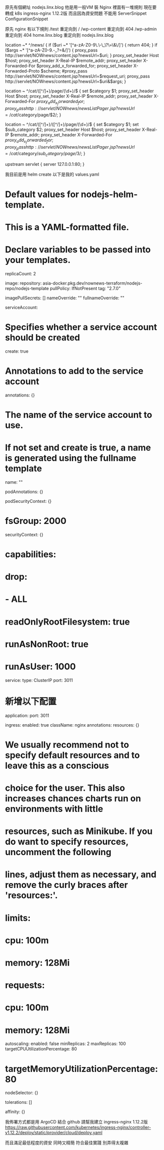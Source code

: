 原先有個網址 nodejs.linx.blog
他是用一般VM 裝 Nginx 裡面有一堆規則
現在要轉成 k8s ingress-nginx 1.12.2版 
而且因為資安問題 不能用
ServerSnippet
ConfigurationSnippet

原先 nginx 有以下規則
/test 重定向到 /
/wp-content 重定向到 404
/wp-admin 重定向到 404
home.linx.blog 重定向到 nodejs.linx.blog

location ~* ^/news/ {
    if ($uri ~* '[^a-zA-Z0-9\.\-\_\?\=\&\/]') {
        return 404;
    }
    if ($args ~* '[^a-zA-Z0-9\.\-\_\?\=\&\/]') {
        proxy_pass http://servlet/NOWnews/content.jsp?newsUrl=$uri;
    }
    proxy_set_header        Host $host;
    proxy_set_header        X-Real-IP $remote_addr;
    proxy_set_header        X-Forwarded-For $proxy_add_x_forwarded_for;
    proxy_set_header        X-Forwarded-Proto $scheme;
    #proxy_pass http://servlet/NOWnews/content.jsp?newsUrl=$request_uri;
    proxy_pass http://servlet/NOWnews/content.jsp?newsUrl=$uri&$args;
}

location ~ ^/cat/([^/]+)/page/(\d+)/$ {
    set $category $1;
    proxy_set_header Host $host;
    proxy_set_header X-Real-IP $remote_addr;
    proxy_set_header X-Forwarded-For $proxy_add_x_forwarded_for;
    proxy_pass http://servlet/NOWnews/newsListPager.jsp?newsUrl=/cat/$category/page/$2/;
}

location ~ ^/cat/([^/]+)/([^/]+)/page/(\d+)/$ {
    set $category $1;
    set $sub_category $2;
    proxy_set_header Host $host;
    proxy_set_header X-Real-IP $remote_addr;
    proxy_set_header X-Forwarded-For $proxy_add_x_forwarded_for;
    proxy_pass http://servlet/NOWnews/newsListPager.jsp?newsUrl=/cat/$category/$sub_category/page/$3/;
}

upstream servlet {
  server 127.0.0.1:80;
}


我目前是用 helm create 以下是我的 values.yaml
# Default values for nodejs-helm-template.
# This is a YAML-formatted file.
# Declare variables to be passed into your templates.

replicaCount: 2

image:
  repository: asia-docker.pkg.dev/nownews-terraform/nodejs-repo/nodejs-template
  pullPolicy: IfNotPresent
  tag: "2.7.0"

imagePullSecrets: []
nameOverride: ""
fullnameOverride: ""

serviceAccount:
  # Specifies whether a service account should be created
  create: true
  # Annotations to add to the service account
  annotations: {}
  # The name of the service account to use.
  # If not set and create is true, a name is generated using the fullname template
  name: ""

podAnnotations: {}

podSecurityContext: {}
  # fsGroup: 2000

securityContext: {}
  # capabilities:
  #   drop:
  #   - ALL
  # readOnlyRootFilesystem: true
  # runAsNonRoot: true
  # runAsUser: 1000

service:
  type: ClusterIP
  port: 3011

# 新增以下配置
application:
  port: 3011

ingress:
  enabled: true
  className: nginx
  annotations:
resources: {}
  # We usually recommend not to specify default resources and to leave this as a conscious
  # choice for the user. This also increases chances charts run on environments with little
  # resources, such as Minikube. If you do want to specify resources, uncomment the following
  # lines, adjust them as necessary, and remove the curly braces after 'resources:'.
  # limits:
  #   cpu: 100m
  #   memory: 128Mi
  # requests:
  #   cpu: 100m
  #   memory: 128Mi

autoscaling:
  enabled: false
  minReplicas: 2
  maxReplicas: 100
  targetCPUUtilizationPercentage: 80
  # targetMemoryUtilizationPercentage: 80

nodeSelector: {}

tolerations: []

affinity: {}


我佈署方式都是用 ArgoCD 結合 github
請幫我建立 ingress-nginx 1.12.2版 
https://raw.githubusercontent.com/kubernetes/ingress-nginx/controller-v1.12.2/deploy/static/provider/cloud/deploy.yaml

而且滿足最低程度的資安 同時又精簡 符合最佳實踐
別弄得太複雜